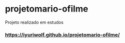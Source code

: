 # projetomario-ofilme
Projeto realizado em estudos
### https://iyuriwolf.github.io/projetomario-ofilme/
